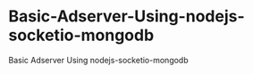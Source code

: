 Basic-Adserver-Using-nodejs-socketio-mongodb
============================================

Basic Adserver Using nodejs-socketio-mongodb
